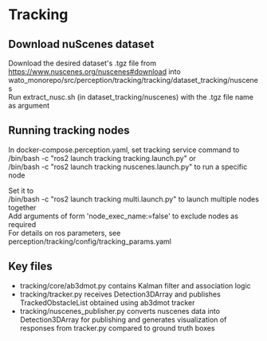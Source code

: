 # Tracking

## Download nuScenes dataset
Download the desired dataset's .tgz file from https://www.nuscenes.org/nuscenes#download into wato_monorepo/src/perception/tracking/tracking/dataset_tracking/nuscenes  
Run extract_nusc.sh (in dataset_tracking/nuscenes) with the .tgz file name as argument

## Running tracking nodes
In docker-compose.perception.yaml, set tracking service command to  
/bin/bash -c "ros2 launch tracking tracking.launch.py" or  
/bin/bash -c "ros2 launch tracking nuscenes.launch.py" to run a specific node  
  
Set it to  
/bin/bash -c "ros2 launch tracking multi.launch.py" to launch multiple nodes together  
Add arguments of form 'node_exec_name:=false' to exclude nodes as required  
For details on ros parameters, see perception/tracking/config/tracking_params.yaml

## Key files
* tracking/core/ab3dmot.py contains Kalman filter and association logic  
* tracking/tracker.py receives Detection3DArray and publishes TrackedObstacleList obtained using ab3dmot tracker  
* tracking/nuscenes_publisher.py converts nuscenes data into Detection3DArray for publishing and generates visualization of responses from tracker.py compared to ground truth boxes